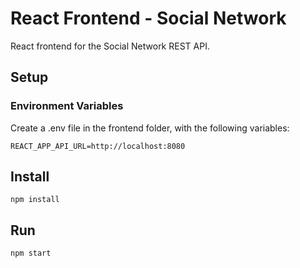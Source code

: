 # React Frontend - Social Network

React frontend for the Social Network REST API.

## Setup

### Environment Variables

Create a .env file in the frontend folder, with the following variables:

    REACT_APP_API_URL=http://localhost:8080

## Install

    npm install

## Run

    npm start
